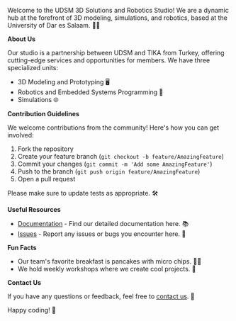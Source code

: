 Welcome to the UDSM 3D Solutions and Robotics Studio! We are a dynamic hub at the forefront of 3D modeling, simulations, and robotics, based at the University of Dar es Salaam. 🤖🎨

**About Us**

Our studio is a partnership between UDSM and TIKA from Turkey, offering cutting-edge services and opportunities for members. We have three specialized units:
- 3D Modeling and Prototyping 🖥️
- Robotics and Embedded Systems Programming 🤖
- Simulations 🌐

**Contribution Guidelines**

We welcome contributions from the community! Here's how you can get involved:
1. Fork the repository
2. Create your feature branch (`git checkout -b feature/AmazingFeature`)
3. Commit your changes (`git commit -m 'Add some AmazingFeature'`)
4. Push to the branch (`git push origin feature/AmazingFeature`)
5. Open a pull request

Please make sure to update tests as appropriate. 🛠️

**Useful Resources**

- [Documentation](link-to-docs) - Find our detailed documentation here. 📚
- [Issues](link-to-issues) - Report any issues or bugs you encounter here. 🐛

**Fun Facts**

- Our team's favorite breakfast is pancakes with micro chips. 🥞🍁
- We hold weekly workshops where we create cool projects. 🚀

**Contact Us**

If you have any questions or feedback, feel free to [contact us](mailto:udsm3d.robotics@gmail.com). 📧

Happy coding! 🎉
